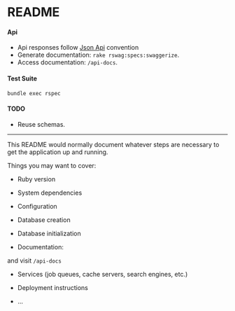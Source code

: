 # README

#### Api

- Api responses follow [Json Api](https://jsonapi.org) convention
- Generate documentation: `rake rswag:specs:swaggerize`.
- Access documentation: `/api-docs`.

#### Test Suite

`bundle exec rspec`


#### TODO

- Reuse schemas.

---

This README would normally document whatever steps are necessary to get the
application up and running.

Things you may want to cover:

* Ruby version

* System dependencies

* Configuration

* Database creation

* Database initialization



* Documentation: 

 and visit `/api-docs`




* Services (job queues, cache servers, search engines, etc.)

* Deployment instructions

* ...
